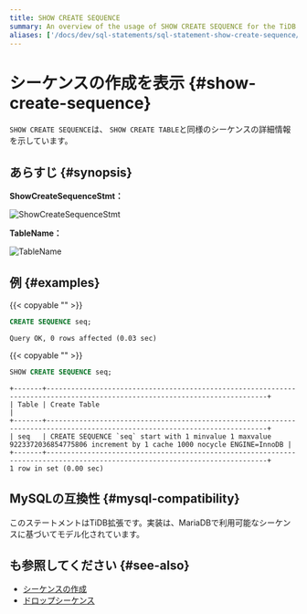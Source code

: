 ```yaml
---
title: SHOW CREATE SEQUENCE
summary: An overview of the usage of SHOW CREATE SEQUENCE for the TiDB database.
aliases: ['/docs/dev/sql-statements/sql-statement-show-create-sequence/','/docs/dev/reference/sql/statements/show-create-sequence/']
---
```


# シーケンスの作成を表示 {#show-create-sequence}

`SHOW CREATE SEQUENCE`は、 `SHOW CREATE TABLE`と同様のシーケンスの詳細情報を示しています。

## あらすじ {#synopsis}

<strong>ShowCreateSequenceStmt：</strong>

![ShowCreateSequenceStmt](/media/sqlgram/ShowCreateSequenceStmt.png)

<strong>TableName：</strong>

![TableName](/media/sqlgram/TableName.png)

## 例 {#examples}

{{< copyable "" >}}

```sql
CREATE SEQUENCE seq;
```

```
Query OK, 0 rows affected (0.03 sec)
```

{{< copyable "" >}}

```sql
SHOW CREATE SEQUENCE seq;
```

```
+-------+----------------------------------------------------------------------------------------------------------------------------+
| Table | Create Table                                                                                                               |
+-------+----------------------------------------------------------------------------------------------------------------------------+
| seq   | CREATE SEQUENCE `seq` start with 1 minvalue 1 maxvalue 9223372036854775806 increment by 1 cache 1000 nocycle ENGINE=InnoDB |
+-------+----------------------------------------------------------------------------------------------------------------------------+
1 row in set (0.00 sec)
```

## MySQLの互換性 {#mysql-compatibility}

このステートメントはTiDB拡張です。実装は、MariaDBで利用可能なシーケンスに基づいてモデル化されています。

## も参照してください {#see-also}

-   [シーケンスの作成](/sql-statements/sql-statement-create-sequence.md)
-   [ドロップシーケンス](/sql-statements/sql-statement-drop-sequence.md)
